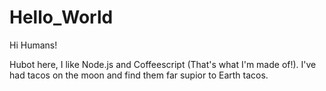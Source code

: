 # Hello_World

Hi Humans!

Hubot here, I like Node.js and Coffeescript (That's what I'm made of!).
I've had tacos on the moon and find them far supior to Earth tacos.
